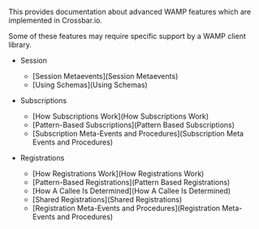 This provides documentation about advanced WAMP features which are implemented in Crossbar.io.

Some of these features may require specific support by a WAMP client library.

- Session

    + [Session Metaevents](Session Metaevents)
    + [Using Schemas](Using Schemas)

- Subscriptions

    + [How Subscriptions Work](How Subscriptions Work)
    + [Pattern-Based Subscriptions](Pattern Based Subscriptions)
    + [Subscription Meta-Events and Procedures](Subscription Meta Events and Procedures)

- Registrations

    + [How Registrations Work](How Registrations Work)
    + [Pattern-Based Registrations](Pattern Based Registrations)
    + [How A Callee Is Determined](How A Callee Is Determined)
    + [Shared Registrations](Shared Registrations)    
    + [Registration Meta-Events and Procedures](Registration Meta-Events and Procedures)